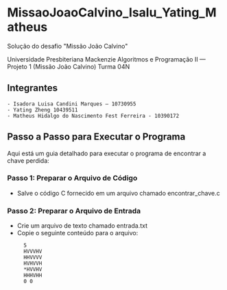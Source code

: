 # MissaoJoaoCalvino_Isalu_Yating_Matheus
Solução do desafio "Missão João Calvino"

Universidade Presbiteriana Mackenzie
Algoritmos e Programação II — Projeto 1 (Missão João Calvino)
Turma 04N

## Integrantes
    - Isadora Luisa Candini Marques — 10730955
    - Yating Zheng 10439511
    - Matheus Hidalgo do Nascimento Fest Ferreira - 10390172
    
## Passo a Passo para Executar o Programa
Aqui está um guia detalhado para executar o programa de encontrar a chave perdida:
### Passo 1: Preparar o Arquivo de Código
* Salve o código C fornecido em um arquivo chamado encontrar_chave.c
### Passo 2: Preparar o Arquivo de Entrada
* Crie um arquivo de texto chamado entrada.txt
* Copie o seguinte conteúdo para o arquivo:
  ```
    5
    HVVVHV
    HHVVVV
    HVHVVH
    *HVVHV
    HHHVHH
    0 0
  ```


